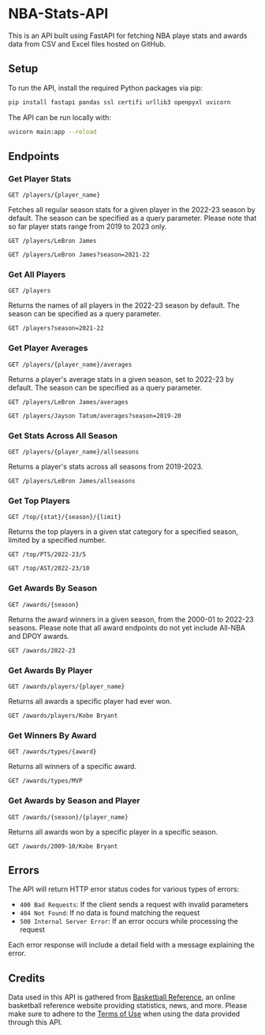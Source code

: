 # NBA-Stats-API

This is an API built using FastAPI for fetching NBA playe stats and awards data from CSV and Excel files hosted on GitHub.

## Setup
To run the API, install the required Python packages via pip:
```bash
pip install fastapi pandas ssl certifi urllib3 openpyxl uvicorn
```
The API can be run locally with:
```bash
uvicorn main:app --reload
```

## Endpoints
### Get Player Stats
`GET /players/{player_name}`

Fetches all regular season stats for a given player in the 2022-23 season by default. The season can be specified as a query parameter. Please note that so far player stats range from 2019 to 2023 only.

`GET /players/LeBron James`

`GET /players/LeBron James?season=2021-22`
### Get All Players
`GET /players`

Returns the names of all players in the 2022-23 season by default. The season can be specified as a query parameter.

`GET /players?season=2021-22`
### Get Player Averages
`GET /players/{player_name}/averages`

Returns a player's average stats in a given season, set to 2022-23 by default. The season can be specified as a query parameter.

`GET /players/LeBron James/averages`

`GET /players/Jayson Tatum/averages?season=2019-20`
### Get Stats Across All Season
`GET /players/{player_name}/allseasons`

Returns a player's stats across all seasons from 2019-2023.

`GET /players/LeBron James/allseasons`
### Get Top Players
`GET /top/{stat}/{season}/{limit}`

Returns the top players in a given stat category for a specified season, limited by a specified number.

`GET /top/PTS/2022-23/5`

`GET /top/AST/2022-23/10`
### Get Awards By Season
`GET /awards/{season}`

Returns the award winners in a given season, from the 2000-01 to 2022-23 seasons. Please note that all award endpoints do not yet include All-NBA and DPOY awards.

`GET /awards/2022-23`
### Get Awards By Player
`GET /awards/players/{player_name}`

Returns all awards a specific player had ever won.

`GET /awards/players/Kobe Bryant`
### Get Winners By Award
`GET /awards/types/{award}`

Returns all winners of a specific award.

`GET /awards/types/MVP`
### Get Awards by Season and Player
`GET /awards/{season}/{player_name}`

Returns all awards won by a specific player in a specific season.

`GET /awards/2009-10/Kobe Bryant`
## Errors
The API will return HTTP error status codes for various types of errors:

- `400 Bad Requests`:  If the client sends a request with invalid parameters
- `404 Not Found`: If no data is found matching the request
- `500 Internal Server Error`: If an error occurs while processing the request

Each error response will include a detail field with a message explaining the error.
## Credits
Data used in this API is gathered from [Basketball Reference](https://www.basketball-reference.com/), an online basketball reference website providing statistics, news, and more. Please make sure to adhere to the [Terms of Use](https://www.sports-reference.com/termsofuse.html) when using the data provided through this API.
